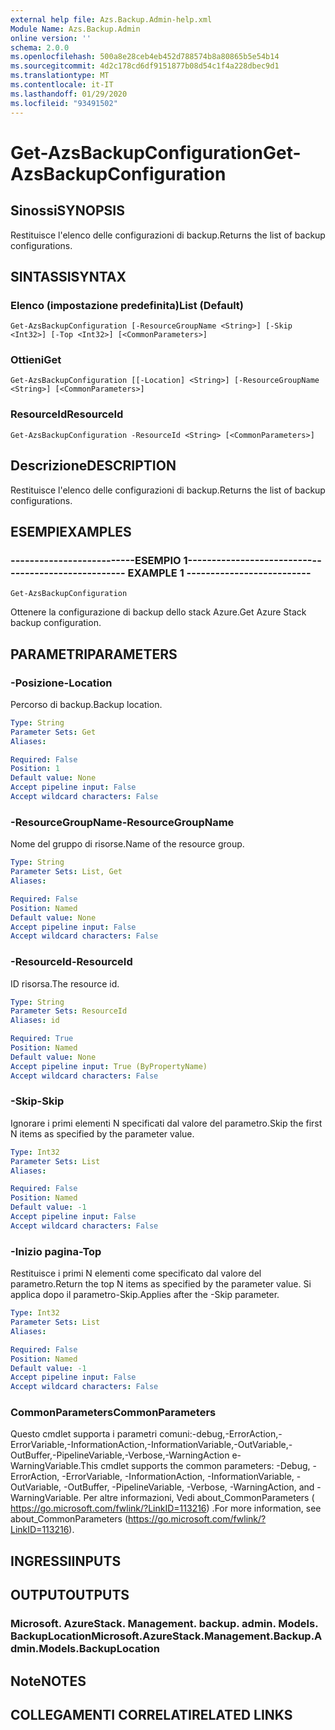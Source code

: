 ```yaml
---
external help file: Azs.Backup.Admin-help.xml
Module Name: Azs.Backup.Admin
online version: ''
schema: 2.0.0
ms.openlocfilehash: 500a8e28ceb4eb452d788574b8a80865b5e54b14
ms.sourcegitcommit: 4d2c178cd6df9151877b08d54c1f4a228dbec9d1
ms.translationtype: MT
ms.contentlocale: it-IT
ms.lasthandoff: 01/29/2020
ms.locfileid: "93491502"
---
```

# <span data-ttu-id="a2812-101">Get-AzsBackupConfiguration</span><span class="sxs-lookup"><span data-stu-id="a2812-101">Get-AzsBackupConfiguration</span></span>

## <span data-ttu-id="a2812-102">Sinossi</span><span class="sxs-lookup"><span data-stu-id="a2812-102">SYNOPSIS</span></span>
<span data-ttu-id="a2812-103">Restituisce l'elenco delle configurazioni di backup.</span><span class="sxs-lookup"><span data-stu-id="a2812-103">Returns the list of backup configurations.</span></span>

## <span data-ttu-id="a2812-104">SINTASSI</span><span class="sxs-lookup"><span data-stu-id="a2812-104">SYNTAX</span></span>

### <span data-ttu-id="a2812-105">Elenco (impostazione predefinita)</span><span class="sxs-lookup"><span data-stu-id="a2812-105">List (Default)</span></span>
```
Get-AzsBackupConfiguration [-ResourceGroupName <String>] [-Skip <Int32>] [-Top <Int32>] [<CommonParameters>]
```

### <span data-ttu-id="a2812-106">Ottieni</span><span class="sxs-lookup"><span data-stu-id="a2812-106">Get</span></span>
```
Get-AzsBackupConfiguration [[-Location] <String>] [-ResourceGroupName <String>] [<CommonParameters>]
```

### <span data-ttu-id="a2812-107">ResourceId</span><span class="sxs-lookup"><span data-stu-id="a2812-107">ResourceId</span></span>
```
Get-AzsBackupConfiguration -ResourceId <String> [<CommonParameters>]
```

## <span data-ttu-id="a2812-108">Descrizione</span><span class="sxs-lookup"><span data-stu-id="a2812-108">DESCRIPTION</span></span>
<span data-ttu-id="a2812-109">Restituisce l'elenco delle configurazioni di backup.</span><span class="sxs-lookup"><span data-stu-id="a2812-109">Returns the list of backup configurations.</span></span>

## <span data-ttu-id="a2812-110">ESEMPI</span><span class="sxs-lookup"><span data-stu-id="a2812-110">EXAMPLES</span></span>

### <span data-ttu-id="a2812-111">--------------------------ESEMPIO 1--------------------------</span><span class="sxs-lookup"><span data-stu-id="a2812-111">-------------------------- EXAMPLE 1 --------------------------</span></span>
```
Get-AzsBackupConfiguration
```

<span data-ttu-id="a2812-112">Ottenere la configurazione di backup dello stack Azure.</span><span class="sxs-lookup"><span data-stu-id="a2812-112">Get Azure Stack backup configuration.</span></span>

## <span data-ttu-id="a2812-113">PARAMETRI</span><span class="sxs-lookup"><span data-stu-id="a2812-113">PARAMETERS</span></span>

### <span data-ttu-id="a2812-114">-Posizione</span><span class="sxs-lookup"><span data-stu-id="a2812-114">-Location</span></span>
<span data-ttu-id="a2812-115">Percorso di backup.</span><span class="sxs-lookup"><span data-stu-id="a2812-115">Backup location.</span></span>

```yaml
Type: String
Parameter Sets: Get
Aliases: 

Required: False
Position: 1
Default value: None
Accept pipeline input: False
Accept wildcard characters: False
```

### <span data-ttu-id="a2812-116">-ResourceGroupName</span><span class="sxs-lookup"><span data-stu-id="a2812-116">-ResourceGroupName</span></span>
<span data-ttu-id="a2812-117">Nome del gruppo di risorse.</span><span class="sxs-lookup"><span data-stu-id="a2812-117">Name of the resource group.</span></span>

```yaml
Type: String
Parameter Sets: List, Get
Aliases: 

Required: False
Position: Named
Default value: None
Accept pipeline input: False
Accept wildcard characters: False
```

### <span data-ttu-id="a2812-118">-ResourceId</span><span class="sxs-lookup"><span data-stu-id="a2812-118">-ResourceId</span></span>
<span data-ttu-id="a2812-119">ID risorsa.</span><span class="sxs-lookup"><span data-stu-id="a2812-119">The resource id.</span></span>

```yaml
Type: String
Parameter Sets: ResourceId
Aliases: id

Required: True
Position: Named
Default value: None
Accept pipeline input: True (ByPropertyName)
Accept wildcard characters: False
```

### <span data-ttu-id="a2812-120">-Skip</span><span class="sxs-lookup"><span data-stu-id="a2812-120">-Skip</span></span>
<span data-ttu-id="a2812-121">Ignorare i primi elementi N specificati dal valore del parametro.</span><span class="sxs-lookup"><span data-stu-id="a2812-121">Skip the first N items as specified by the parameter value.</span></span>

```yaml
Type: Int32
Parameter Sets: List
Aliases: 

Required: False
Position: Named
Default value: -1
Accept pipeline input: False
Accept wildcard characters: False
```

### <span data-ttu-id="a2812-122">-Inizio pagina</span><span class="sxs-lookup"><span data-stu-id="a2812-122">-Top</span></span>
<span data-ttu-id="a2812-123">Restituisce i primi N elementi come specificato dal valore del parametro.</span><span class="sxs-lookup"><span data-stu-id="a2812-123">Return the top N items as specified by the parameter value.</span></span>
<span data-ttu-id="a2812-124">Si applica dopo il parametro-Skip.</span><span class="sxs-lookup"><span data-stu-id="a2812-124">Applies after the -Skip parameter.</span></span>

```yaml
Type: Int32
Parameter Sets: List
Aliases: 

Required: False
Position: Named
Default value: -1
Accept pipeline input: False
Accept wildcard characters: False
```

### <span data-ttu-id="a2812-125">CommonParameters</span><span class="sxs-lookup"><span data-stu-id="a2812-125">CommonParameters</span></span>
<span data-ttu-id="a2812-126">Questo cmdlet supporta i parametri comuni:-debug,-ErrorAction,-ErrorVariable,-InformationAction,-InformationVariable,-OutVariable,-OutBuffer,-PipelineVariable,-Verbose,-WarningAction e-WarningVariable.</span><span class="sxs-lookup"><span data-stu-id="a2812-126">This cmdlet supports the common parameters: -Debug, -ErrorAction, -ErrorVariable, -InformationAction, -InformationVariable, -OutVariable, -OutBuffer, -PipelineVariable, -Verbose, -WarningAction, and -WarningVariable.</span></span> <span data-ttu-id="a2812-127">Per altre informazioni, Vedi about_CommonParameters ( https://go.microsoft.com/fwlink/?LinkID=113216) .</span><span class="sxs-lookup"><span data-stu-id="a2812-127">For more information, see about_CommonParameters (https://go.microsoft.com/fwlink/?LinkID=113216).</span></span>

## <span data-ttu-id="a2812-128">INGRESSI</span><span class="sxs-lookup"><span data-stu-id="a2812-128">INPUTS</span></span>

## <span data-ttu-id="a2812-129">OUTPUT</span><span class="sxs-lookup"><span data-stu-id="a2812-129">OUTPUTS</span></span>

### <span data-ttu-id="a2812-130">Microsoft. AzureStack. Management. backup. admin. Models. BackupLocation</span><span class="sxs-lookup"><span data-stu-id="a2812-130">Microsoft.AzureStack.Management.Backup.Admin.Models.BackupLocation</span></span>

## <span data-ttu-id="a2812-131">Note</span><span class="sxs-lookup"><span data-stu-id="a2812-131">NOTES</span></span>

## <span data-ttu-id="a2812-132">COLLEGAMENTI CORRELATI</span><span class="sxs-lookup"><span data-stu-id="a2812-132">RELATED LINKS</span></span>

